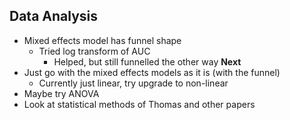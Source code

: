 ## Data Analysis

- Mixed effects model has funnel shape
	- Tried log transform of AUC 
		- Helped, but still funnelled the other way
**Next**
- Just go with the mixed effects models as it is (with the funnel)
	- Currently just linear, try upgrade to non-linear
- Maybe try ANOVA
- Look at statistical methods of Thomas and other papers